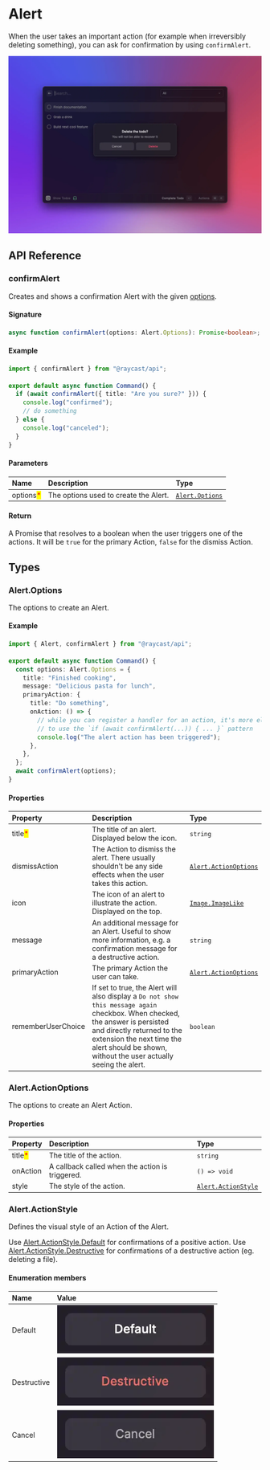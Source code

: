 # Alert

When the user takes an important action (for example when irreversibly deleting something), you can ask for confirmation by using `confirmAlert`.

![](../../.gitbook/assets/alert.webp)

## API Reference

### confirmAlert

Creates and shows a confirmation Alert with the given [options](#alert.options).

#### Signature

```typescript
async function confirmAlert(options: Alert.Options): Promise<boolean>;
```

#### Example

```typescript
import { confirmAlert } from "@raycast/api";

export default async function Command() {
  if (await confirmAlert({ title: "Are you sure?" })) {
    console.log("confirmed");
    // do something
  } else {
    console.log("canceled");
  }
}
```

#### Parameters

| Name | Description | Type |
| :--- | :--- | :--- |
| options<mark style="color:red;">*</mark> | The options used to create the Alert. | <code>[Alert.Options](alert.md#alert.options)</code> |

#### Return

A Promise that resolves to a boolean when the user triggers one of the actions.
It will be `true` for the primary Action, `false` for the dismiss Action.

## Types

### Alert.Options

The options to create an Alert.

#### Example

```typescript
import { Alert, confirmAlert } from "@raycast/api";

export default async function Command() {
  const options: Alert.Options = {
    title: "Finished cooking",
    message: "Delicious pasta for lunch",
    primaryAction: {
      title: "Do something",
      onAction: () => {
        // while you can register a handler for an action, it's more elegant
        // to use the `if (await confirmAlert(...)) { ... }` pattern
        console.log("The alert action has been triggered");
      },
    },
  };
  await confirmAlert(options);
}
```

#### Properties

| Property | Description | Type |
| :--- | :--- | :--- |
| title<mark style="color:red;">*</mark> | The title of an alert. Displayed below the icon. | <code>string</code> |
| dismissAction | The Action to dismiss the alert. There usually shouldn't be any side effects when the user takes this action. | <code>[Alert.ActionOptions](alert.md#alert.actionoptions)</code> |
| icon | The icon of an alert to illustrate the action. Displayed on the top. | <code>[Image.ImageLike](../user-interface/icons-and-images.md#image.imagelike)</code> |
| message | An additional message for an Alert. Useful to show more information, e.g. a confirmation message for a destructive action. | <code>string</code> |
| primaryAction | The primary Action the user can take. | <code>[Alert.ActionOptions](alert.md#alert.actionoptions)</code> |
| rememberUserChoice | If set to true, the Alert will also display a `Do not show this message again` checkbox. When checked, the answer  is persisted and directly returned to the extension the next time the alert should be shown, without the user  actually seeing the alert. | <code>boolean</code> |

### Alert.ActionOptions

The options to create an Alert Action.

#### Properties

| Property | Description | Type |
| :--- | :--- | :--- |
| title<mark style="color:red;">*</mark> | The title of the action. | <code>string</code> |
| onAction | A callback called when the action is triggered. | <code>() => void</code> |
| style | The style of the action. | <code>[Alert.ActionStyle](alert.md#alert.actionstyle)</code> |

### Alert.ActionStyle

Defines the visual style of an Action of the Alert.

Use [Alert.ActionStyle.Default](#alert.actionstyle) for confirmations of a positive action.
Use [Alert.ActionStyle.Destructive](#alert.actionstyle) for confirmations of a destructive action (eg. deleting a file).

#### Enumeration members

| Name        | Value                                                    |
| :---------- | :------------------------------------------------------- |
| Default     | ![](../../.gitbook/assets/alert-action-default.webp)     |
| Destructive | ![](../../.gitbook/assets/alert-action-destructive.webp) |
| Cancel      | ![](../../.gitbook/assets/alert-action-cancel.webp)      |

